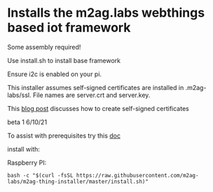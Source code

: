 # Installs the m2ag.labs webthings based iot framework

Some assembly required!

Use install.sh to install base framework

Ensure i2c is enabled on your pi.

This installer assumes self-signed certificates are installed in .m2ag-labs/ssl. File names are server.crt and server.key.

This [blog post](https://m2aglabs.com/2020/03/13/securing-local-iot-devices/) discusses how to create self-signed certificates

beta 1 6/10/21

To assist with prerequisites try this [doc](https://docs.google.com/document/d/1MfYIxnEYlHoLYPp0aK_jBCefJHbil6GVLdsT3CCK7yQ/edit?usp=sharing)

install with:

Raspberry PI:
```
bash -c "$(curl -fsSL https://raw.githubusercontent.com/m2ag-labs/m2ag-thing-installer/master/install.sh)"
```


